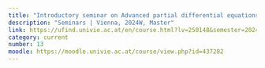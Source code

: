 ```yaml
---
title: "Introductory seminar on Advanced partial differential equations"
description: "Seminars | Vienna, 2024W, Master"
link: https://ufind.univie.ac.at/en/course.html?lv=250148&semester=2024W
category: current
number: 13
moodle: https://moodle.univie.ac.at/course/view.php?id=437282
---
```


